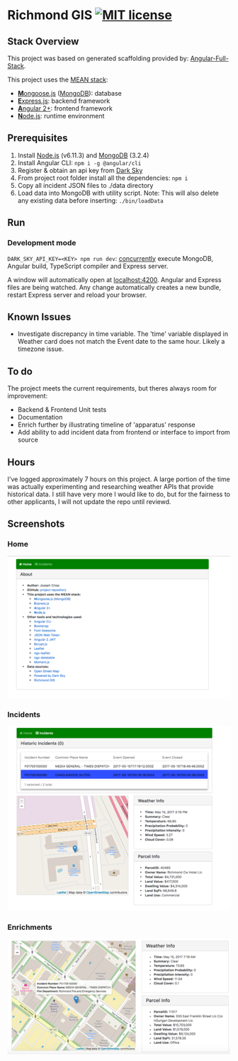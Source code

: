 # Richmond GIS [![MIT license](http://img.shields.io/badge/license-MIT-lightgrey.svg)](http://opensource.org/licenses/MIT)

## Stack Overview
This project was based on generated scaffolding provided by: [Angular-Full-Stack](https://github.com/DavideViolante/Angular-Full-Stack).  

This project uses the [MEAN stack](https://en.wikipedia.org/wiki/MEAN_(software_bundle)):
* [**M**ongoose.js](http://www.mongoosejs.com) ([MongoDB](https://www.mongodb.com)): database
* [**E**xpress.js](http://expressjs.com): backend framework
* [**A**ngular 2+](https://angular.io): frontend framework
* [**N**ode.js](https://nodejs.org): runtime environment

## Prerequisites
1. Install [Node.js](https://nodejs.org) (v6.11.3) and [MongoDB](https://www.mongodb.com) (3.2.4)
2. Install Angular CLI: `npm i -g @angular/cli`
3. Register & obtain an api key from [Dark Sky](https://darksky.net/dev/register)
4. From project root folder install all the dependencies: `npm i`
5. Copy all incident JSON files to ./data directory
6. Load data into MongoDB with utility script. Note: This will also delete any existing data before inserting: `./bin/loadData`

## Run
### Development mode
`DARK_SKY_API_KEY=<KEY> npm run dev`: [concurrently](https://github.com/kimmobrunfeldt/concurrently) execute MongoDB, Angular build, TypeScript compiler and Express server.

A window will automatically open at [localhost:4200](http://localhost:4200). Angular and Express files are being watched. Any change automatically creates a new bundle, restart Express server and reload your browser.

## Known Issues
* Investigate discrepancy in time variable. The 'time' variable displayed in Weather card does not match the Event date to the same hour.  Likely a timezone issue.

## To do
The project meets the current requirements, but theres always room for improvement:
* Backend & Frontend Unit tests
* Documentation
* Enrich further by illustrating timeline of 'apparatus' response
* Add ability to add incident data from frontend or interface to import from source

## Hours
I've logged approximately 7 hours on this project.
A large portion of the time was actually experimenting and researching weather APIs that provide historical data.  I still have very more I would like to do, but for the fairness to other applicants, I will not update the repo until reviewd.

## Screenshots
### Home
![Alt text](/screenshots/home.png?raw=true "Home")

### Incidents
![Alt text](/screenshots/incidents.png?raw=true "Incidents")

### Enrichments
![Alt text](/screenshots/enrichments.png?raw=true "Enrichments")
